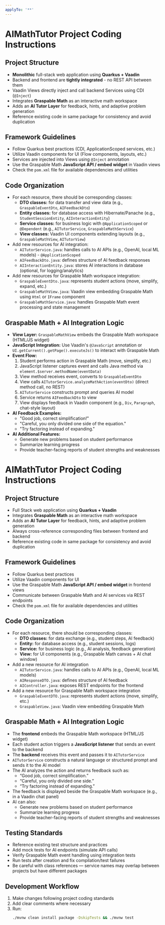 ```yaml
---
applyTo: '**'
---
```

# AIMathTutor Project Coding Instructions

## Project Structure
- **Monolithic** full-stack web application using **Quarkus + Vaadin**
- Backend and frontend are **tightly integrated** - no REST API between them
- Vaadin Views directly inject and call backend Services using CDI (`@Inject`)
- Integrates **Graspable Math** as an interactive math workspace
- Adds an **AI Tutor Layer** for feedback, hints, and adaptive problem generation
- Reference existing code in same package for consistency and avoid duplication

## Framework Guidelines
- Follow Quarkus best practices (CDI, ApplicationScoped services, etc.)
- Utilize Vaadin components for UI (Flow components, layouts, etc.)
- Services are injected into Views using `@Inject` annotation
- Use the Graspable Math **JavaScript API / embed widget** in Vaadin views
- Check the `pom.xml` file for available dependencies and utilities

## Code Organization
- For each resource, there should be corresponding classes:
  - **DTO classes:** for data transfer and view data (e.g., `GraspableEventDto`, `AIFeedbackDto`)
  - **Entity classes:** for database access with Hibernate/Panache (e.g., `StudentSessionEntity`, `AIInteractionEntity`)
  - **Service classes:** for business logic with `@ApplicationScoped` or `@Dependent` (e.g., `AITutorService`, `GraspableMathService`)
  - **View classes:** Vaadin UI components extending layouts (e.g., `GraspableMathView`, `AITutorView`)
- Add new resources for AI integration:
  - `AITutorService.java`: handles calls to AI APIs (e.g., OpenAI, local ML models) - `@ApplicationScoped`
  - `AIFeedbackDto.java`: defines structure of AI feedback responses
  - `AIInteractionEntity.java`: stores AI interactions in database (optional, for logging/analytics)
- Add new resources for Graspable Math workspace integration:
  - `GraspableEventDto.java`: represents student actions (move, simplify, expand, etc.)
  - `GraspableMathView.java`: Vaadin view embedding Graspable Math using `Html` or `IFrame` component
  - `GraspableMathService.java`: handles Graspable Math event processing and state management

## Graspable Math + AI Integration Logic
- **View Layer:** `GraspableMathView` embeds the Graspable Math workspace (HTML/JS widget)
- **JavaScript Integration:** Use Vaadin's `@JavaScript` annotation or `UI.getCurrent().getPage().executeJs()` to interact with Graspable Math
- **Event Flow:**
  1. Student performs action in Graspable Math (move, simplify, etc.)
  2. JavaScript listener captures event and calls Java method via `element.$server.methodName(eventData)`
  3. View method receives event, converts to `GraspableEventDto`
  4. View calls `AITutorService.analyzeMathAction(eventDto)` (direct method call, no REST)
  5. `AITutorService` constructs prompt and queries AI model
  6. Service returns `AIFeedbackDto` to view
  7. View displays feedback in Vaadin component (e.g., `Div`, `Paragraph`, chat-style layout)
- **AI Feedback Examples:**
  - "Good job, correct simplification!"
  - "Careful, you only divided one side of the equation."
  - "Try factoring instead of expanding."
- **AI Additional Features:**
  - Generate new problems based on student performance
  - Summarize learning progress
  - Provide teacher-facing reports of student strengths and weaknesses
# AIMathTutor Project Coding Instructions

## Project Structure
- Full Stack web application using **Quarkus + Vaadin**
- Integrates **Graspable Math** as an interactive math workspace
- Adds an **AI Tutor Layer** for feedback, hints, and adaptive problem generation
- Always cross-reference corresponding files between frontend and backend
- Reference existing code in same package for consistency and avoid duplication

## Framework Guidelines
- Follow Quarkus best practices
- Utilize Vaadin components for UI
- Use the Graspable Math **JavaScript API / embed widget** in frontend views
- Communicate between Graspable Math and AI services via REST endpoints
- Check the `pom.xml` file for available dependencies and utilities

## Code Organization
- For each resource, there should be corresponding classes:
  - **DTO classes:** for data exchange (e.g., student steps, AI feedback)
  - **Entity:** for database access (e.g., student sessions, logs)
  - **Service:** for business logic (e.g., AI analysis, feedback generation)
  - **View:** for UI components (e.g., Graspable Math canvas + AI chat window)
- Add a new resource for AI integration
  - `AITutorService.java`: handles calls to AI APIs (e.g., OpenAI, local ML models)
  - `AIResponseDTO.java`: defines structure of AI feedback
  - `AIController.java`: exposes REST endpoints for the frontend
- Add a new resource for Graspable Math workspace integration
  - `GraspableEventDTO.java`: represents student actions (move, simplify, etc.)
  - `GraspableView.java`: Vaadin view embedding Graspable Math

## Graspable Math + AI Integration Logic
- The **frontend** embeds the Graspable Math workspace (HTML/JS widget)
- Each student action triggers a **JavaScript listener** that sends an event to the backend
- The **backend** receives this event and passes it to `AITutorService`
- `AITutorService` constructs a natural language or structured prompt and sends it to the AI model
- The AI analyzes the action and returns feedback such as:
  - “Good job, correct simplification.”
  - “Careful, you only divided one side.”
  - “Try factoring instead of expanding.”
- The feedback is displayed beside the Graspable Math workspace (e.g., in a Vaadin chat panel)
- AI can also:
  - Generate new problems based on student performance
  - Summarize learning progress
  - Provide teacher-facing reports of student strengths and weaknesses

## Testing Standards
- Reference existing test structure and practices
- Add mock tests for AI endpoints (simulate API calls)
- Verify Graspable Math event handling using integration tests
- Run tests after creation and fix compilation/test failures
- Be careful with class references — service names may overlap between projects but have different packages

## Development Workflow
1. Make changes following project coding standards
2. Add clear comments where necessary
3. Run:
   ```bash
   ./mvnw clean install package -DskipTests && ./mvnw test
